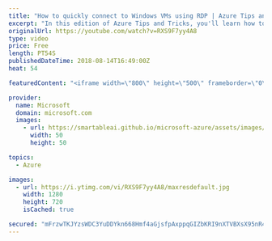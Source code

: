 ```yaml
---
title: "How to quickly connect to Windows VMs using RDP | Azure Tips and Tricks"
excerpt: "In this edition of Azure Tips and Tricks, you'll learn how to quickly connect to Windows Virtual Machines (VMs) with Remote Desktop Protocol (RDP). Watch how easy and fast it is to connect to your virtual machines in Azure.   For more tips and tricks, visit: http://azuredev.tips/  Get started with 12"
originalUrl: https://youtube.com/watch?v=RXS9F7yy4A8
type: video
price: Free
length: PT54S
publishedDateTime: 2018-08-14T16:49:00Z
heat: 54

featuredContent: "<iframe width=\"800\" height=\"500\" frameborder=\"0\" src=\"https://www.youtube.com/embed/RXS9F7yy4A8\" allow=\"accelerometer; autoplay; encrypted-media; gyroscope; picture-in-picture\" allowfullscreen></iframe>"

provider:
  name: Microsoft
  domain: microsoft.com
  images:
    - url: https://smartableai.github.io/microsoft-azure/assets/images/organizations/microsoft.com-50x50.jpg
      width: 50
      height: 50

topics:
  - Azure

images:
  - url: https://i.ytimg.com/vi/RXS9F7yy4A8/maxresdefault.jpg
    width: 1280
    height: 720
    isCached: true

secured: "mFrzwTKJYzsWDC3YuDDYkn668Hmf4aGjsfpAxppqGIZbKRI9nXTVBXsX95nR4ecj4J78+WDVpyQD6v/3qiWsPxUio+fcsYXxUD6MV+jt2OXpBpDS7qMUvqyGXApu81BFNICQkf+OVwRySuvlOvq0XOt/bsTdpUnEkLCI9Dl6uJJ2377cVgMBPpquS0ZuqfKIpXSs2z2+VVDAxn2SOUH/Odq5gAv93rojD6PlCaZTx3H4eYmedDw+tAA8FZ8IDiByyPhrjKmzgAuYZj0JlBTMiAVXd0T/Y6oYeDXLAUOwp4oVf1+ZC5HwSVAiVGJIkbGDXXFZGciqvcdcTxp+whlEDkkGqv3uuxgQfyAkeL+o1dh1gpjivgRivJsew2iMh/R+sLKpl531ZSkITZayHoCmwV7sUOMJcA57aarFzbOUN5E=;eWAko48ZC5fCAvXRfTRLZw=="
---
```


